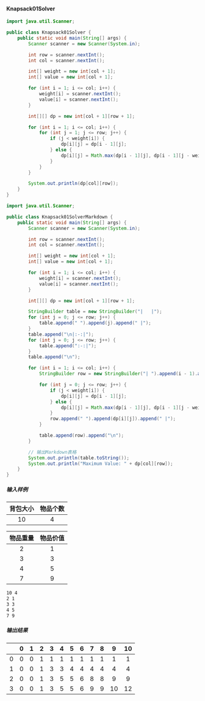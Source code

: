 #### Knapsack01Solver
```java
import java.util.Scanner;

public class Knapsack01Solver {
    public static void main(String[] args) {
        Scanner scanner = new Scanner(System.in);

        int row = scanner.nextInt();
        int col = scanner.nextInt();

        int[] weight = new int[col + 1];
        int[] value = new int[col + 1];

        for (int i = 1; i <= col; i++) {
            weight[i] = scanner.nextInt();
            value[i] = scanner.nextInt();
        }

        int[][] dp = new int[col + 1][row + 1];

        for (int i = 1; i <= col; i++) {
            for (int j = 1; j <= row; j++) {
                if (j < weight[i]) {
                    dp[i][j] = dp[i - 1][j];
                } else {
                    dp[i][j] = Math.max(dp[i - 1][j], dp[i - 1][j - weight[i]] + value[i]);
                }
            }
        }

        System.out.println(dp[col][row]);
    }
}
```

```java
import java.util.Scanner;

public class Knapsack01SolverMarkdown {
    public static void main(String[] args) {
        Scanner scanner = new Scanner(System.in);

        int row = scanner.nextInt();
        int col = scanner.nextInt();

        int[] weight = new int[col + 1];
        int[] value = new int[col + 1];

        for (int i = 1; i <= col; i++) {
            weight[i] = scanner.nextInt();
            value[i] = scanner.nextInt();
        }

        int[][] dp = new int[col + 1][row + 1];

        StringBuilder table = new StringBuilder("|   |");
        for (int j = 0; j <= row; j++) {
            table.append(" ").append(j).append(" |");
        }
        table.append("\n|:-:|");
        for (int j = 0; j <= row; j++) {
            table.append(":-:|");
        }
        table.append("\n");

        for (int i = 1; i <= col; i++) {
            StringBuilder row = new StringBuilder("| ").append(i - 1).append(" |");

            for (int j = 0; j <= row; j++) {
                if (j < weight[i]) {
                    dp[i][j] = dp[i - 1][j];
                } else {
                    dp[i][j] = Math.max(dp[i - 1][j], dp[i - 1][j - weight[i]] + value[i]);
                }
                row.append(" ").append(dp[i][j]).append(" |");
            }

            table.append(row).append("\n");
        }

        // 输出Markdown表格
        System.out.println(table.toString());
        System.out.println("Maximum Value: " + dp[col][row]);
    }
}
```

##### 输入样例
| 背包大小 | 物品个数 |
| :-----:| :-----:|
| 10     | 4      |

| 物品重量 | 物品价值 |
| :-----: | :-----:|
| 2       | 1     |
| 3       | 3     |
| 4       | 5     |
| 7       | 9     |

```txt
10 4
2 1
3 3
4 5
7 9
```


##### 输出结果
|   | 0 | 1 | 2 | 3 | 4 | 5 | 6 | 7 | 8 | 9 | 10 |
|:-:|:-:|:-:|:-:|:-:|:-:|:-:|:-:|:-:|:-:|:-:|:-:|
| 0 | 0 | 0 | 1 | 1 | 1 | 1 | 1 | 1 | 1 | 1 | 1 |
| 1 | 0 | 0 | 1 | 3 | 3 | 4 | 4 | 4 | 4 | 4 | 4 |
| 2 | 0 | 0 | 1 | 3 | 5 | 5 | 6 | 8 | 8 | 9 | 9 |
| 3 | 0 | 0 | 1 | 3 | 5 | 5 | 6 | 9 | 9 | 10 | 12 |